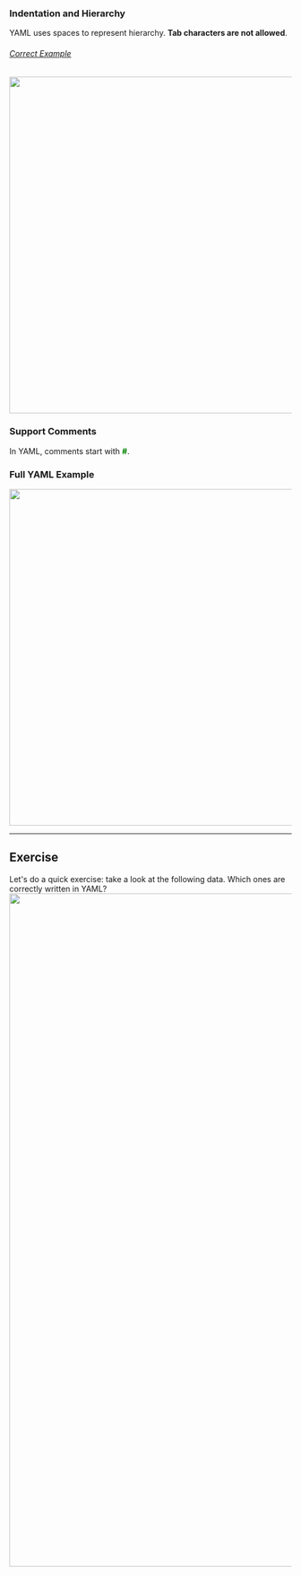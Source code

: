 ### Indentation and Hierarchy
YAML uses spaces to represent hierarchy. **Tab characters are not allowed**.
###### <u>Correct Example</u> 
   <img src="./assets/tutorial/yaml/yaml_Indentation.png" width="600px" height="auto">
<br>

### Support Comments
In YAML, comments start with <strong style="color:green;">#</strong>.

### Full YAML Example
   <img src="./assets/tutorial/yaml/yaml_example.png" width="600px" height="auto">
<br>

-------------------------------
## Exercise
Let's do a quick exercise: take a look at the following data. Which ones are correctly written in YAML?
<img src="./assets/tutorial/yaml/yaml_quiz_2.png" width="1200px" height="auto">